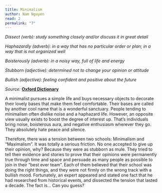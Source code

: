 ```yaml
---
title: Minimalism
author: Nam Nguyen
read: 2
permalink: "7"
---
```


*Dissect (verb): study something closely and/or discuss it in great detail*

*Haphazardly (adverb): in a way that has no particular order or plan; in a way that is not organized well* 

*Boisterously (adverb): in a noisy way, full of life and energy*

*Stubborn (adjective): determined not to change your opinion or attitude*

*Bullish (adjective): feeling confident and positive about the future*

_Source:_ [**Oxford Dictionary**](https://www.oxfordlearnersdictionaries.com/)

A minimalist pursues a simple life and buys necessary objects to decorate their lovely bases that make them feel comfortable. Their bases are called by another cool name that is a wonderful sanctuary. People tending to minimalism often dislike noise and a haphazard life. However, an opposite view usually exists to boost the degree of interest up. That’s individuals bring noise, boisterous aura, and negative enthusiasm wherever they go. They absolutely hate peace and silence.

Therefore, there was a tension between two schools: Minimalism and “Maximalism”. It was totally a serious friction. No one accepted to give up their opinion, why? Because they were as stubborn as mule. They tried to tell their evidence and stories to prove that their opinions were permanently true through time and space and persuade as many people as possible to join in their “best ever team”. Each of them believed that their school was doing the right things, and they were not firmly on the wrong track with a bullish mood. Fortunately, an expert appeared and stated one fact that he had researched from historical events, and dissected the tension that lasted a decade. The fact is… Can you guess?

